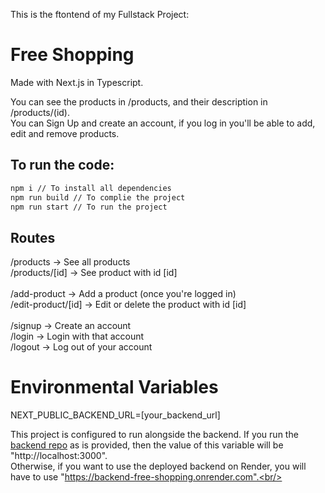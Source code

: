 This is the ftontend of my Fullstack Project:

# Free Shopping

Made with Next.js in Typescript.<br/>

You can see the products in /products, and their description in /products/(id).<br/>
You can Sign Up and create an account, if you log in you'll be able to add, edit and remove products.<br/>

## To run the code:
```bash
npm i // To install all dependencies
npm run build // To complie the project
npm run start // To run the project
```

## Routes

/products -> See all products<br/>
/products/[id] -> See product with id [id]<br/>
<br/>
/add-product -> Add a product (once you're logged in)<br/>
/edit-product/[id] -> Edit or delete the product with id [id]<br/>
<br/>
/signup -> Create an account<br/>
/login -> Login with that account<br/>
/logout -> Log out of your account<br/>

# Environmental Variables

NEXT_PUBLIC_BACKEND_URL=[your_backend_url]

This project is configured to run alongside the backend. If you run the [backend repo](https://github.com/derapalne/backend-itc) as is provided, then the value of this variable will be "http://localhost:3000". <br/>
Otherwise, if you want to use the deployed backend on Render, you will have to use "https://backend-free-shopping.onrender.com".<br/>